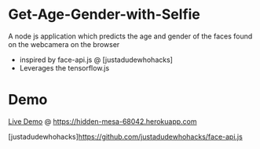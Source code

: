 # Get-Age-Gender-with-Selfie



A node js application which predicts the age and gender of the faces found on the webcamera on the browser
  - inspired by  face-api.js @ [justadudewhohacks]
  - Leverages the tensorflow.js 

# Demo 
 [Live Demo] @ https://hidden-mesa-68042.herokuapp.com

   [Live Demo]: https://hidden-mesa-68042.herokuapp.com
   [justadudewhohacks]https://github.com/justadudewhohacks/face-api.js
